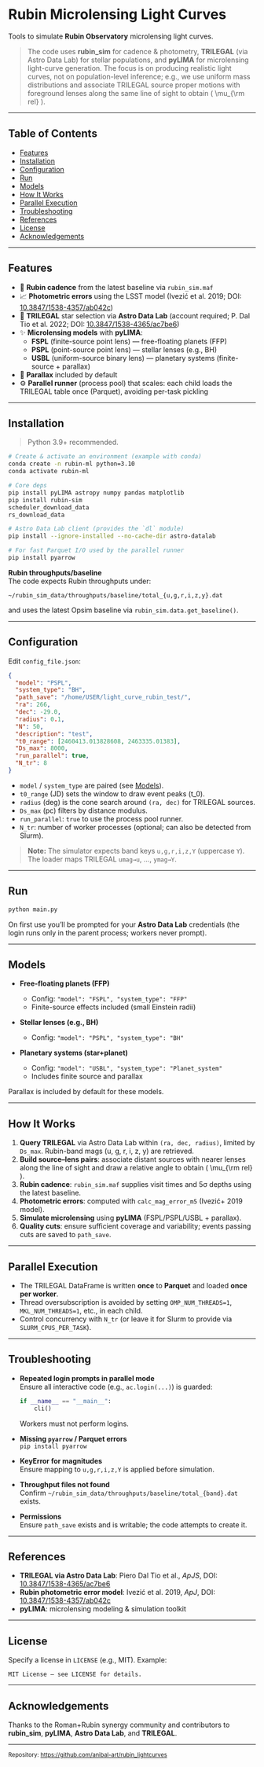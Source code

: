 # Rubin Microlensing Light Curves

Tools to simulate **Rubin Observatory** microlensing light curves.

> The code uses **rubin_sim** for cadence & photometry, **TRILEGAL** (via Astro Data Lab) for stellar populations, and **pyLIMA** for microlensing light-curve generation. The focus is on producing realistic light curves, not on population-level inference; e.g., we use uniform mass distributions and associate TRILEGAL source proper motions with foreground lenses along the same line of sight to obtain \( \mu_{\rm rel} \).

---

## Table of Contents

- [Features](#features)  
- [Installation](#installation)  
- [Configuration](#configuration)  
- [Run](#run)  
- [Models](#models)  
- [How It Works](#how-it-works)  
- [Parallel Execution](#parallel-execution)  
- [Troubleshooting](#troubleshooting)  
- [References](#references)  
- [License](#license)  
- [Acknowledgements](#acknowledgements)

---

## Features

- 🔭 **Rubin cadence** from the latest baseline via `rubin_sim.maf`
- 📈 **Photometric errors** using the LSST model (Ivezić et al. 2019; DOI: [10.3847/1538-4357/ab042c](https://doi.org/10.3847/1538-4357/ab042c))
- 🌌 **TRILEGAL** star selection via **Astro Data Lab** (account required; P. Dal Tio et al. 2022; DOI: [10.3847/1538-4365/ac7be6](https://doi.org/10.3847/1538-4365/ac7be6))
- ✨ **Microlensing models** with **pyLIMA**:
  - **FSPL** (finite-source point lens) — free-floating planets (FFP)
  - **PSPL** (point-source point lens) — stellar lenses (e.g., BH)
  - **USBL** (uniform-source binary lens) — planetary systems (finite-source + parallax)
- 🧭 **Parallax** included by default
- ⚙️ **Parallel runner** (process pool) that scales: each child loads the TRILEGAL table once (Parquet), avoiding per-task pickling

---

## Installation

> Python 3.9+ recommended.

```bash
# Create & activate an environment (example with conda)
conda create -n rubin-ml python=3.10
conda activate rubin-ml

# Core deps
pip install pyLIMA astropy numpy pandas matplotlib
pip install rubin-sim
scheduler_download_data
rs_download_data

# Astro Data Lab client (provides the `dl` module)
pip install --ignore-installed --no-cache-dir astro-datalab

# For fast Parquet I/O used by the parallel runner
pip install pyarrow
```

**Rubin throughputs/baseline**  
The code expects Rubin throughputs under:
```
~/rubin_sim_data/throughputs/baseline/total_{u,g,r,i,z,y}.dat
```
and uses the latest Opsim baseline via `rubin_sim.data.get_baseline()`.

---

## Configuration

Edit `config_file.json`:

```json
{
  "model": "PSPL",
  "system_type": "BH",
  "path_save": "/home/USER/light_curve_rubin_test/",
  "ra": 266,
  "dec": -29.0,
  "radius": 0.1,
  "N": 50,
  "description": "test",
  "t0_range": [2460413.013828608, 2463335.01383],
  "Ds_max": 8000,
  "run_parallel": true,
  "N_tr": 8
}
```

- `model` / `system_type` are paired (see [Models](#models)).
- `t0_range` (JD) sets the window to draw event peaks \(t_0\).
- `radius` (deg) is the cone search around `(ra, dec)` for TRILEGAL sources.
- `Ds_max` (pc) filters by distance modulus.
- `run_parallel`: `true` to use the process pool runner.
- `N_tr`: number of worker processes (optional; can also be detected from Slurm).

> **Note:** The simulator expects band keys `u,g,r,i,z,Y` (uppercase `Y`). The loader maps TRILEGAL `umag→u`, …, `ymag→Y`.

---

## Run

```bash
python main.py
```

On first use you’ll be prompted for your **Astro Data Lab** credentials (the login runs only in the parent process; workers never prompt).

---

## Models

- **Free-floating planets (FFP)**  
  - Config: `"model": "FSPL", "system_type": "FFP"`  
  - Finite-source effects included (small Einstein radii)

- **Stellar lenses (e.g., BH)**  
  - Config: `"model": "PSPL", "system_type": "BH"`

- **Planetary systems (star+planet)**  
  - Config: `"model": "USBL", "system_type": "Planet_system"`  
  - Includes finite source and parallax

Parallax is included by default for these models.

---

## How It Works

1. **Query TRILEGAL** via Astro Data Lab within `(ra, dec, radius)`, limited by `Ds_max`. Rubin-band mags (u, g, r, i, z, y) are retrieved.
2. **Build source–lens pairs**: associate distant sources with nearer lenses along the line of sight and draw a relative angle to obtain \( \mu_{\rm rel} \).
3. **Rubin cadence**: `rubin_sim.maf` supplies visit times and 5σ depths using the latest baseline.
4. **Photometric errors**: computed with `calc_mag_error_m5` (Ivezić+ 2019 model).
5. **Simulate microlensing** using **pyLIMA** (FSPL/PSPL/USBL + parallax).
6. **Quality cuts**: ensure sufficient coverage and variability; events passing cuts are saved to `path_save`.

---

## Parallel Execution

- The TRILEGAL DataFrame is written **once** to **Parquet** and loaded **once per worker**.
- Thread oversubscription is avoided by setting `OMP_NUM_THREADS=1`, `MKL_NUM_THREADS=1`, etc., in each child.
- Control concurrency with `N_tr` (or leave it for Slurm to provide via `SLURM_CPUS_PER_TASK`).

---

## Troubleshooting

- **Repeated login prompts in parallel mode**  
  Ensure all interactive code (e.g., `ac.login(...)`) is guarded:
  ```python
  if __name__ == "__main__":
      cli()
  ```
  Workers must not perform logins.

- **Missing `pyarrow` / Parquet errors**  
  `pip install pyarrow`

- **KeyError for magnitudes**  
  Ensure mapping to `u,g,r,i,z,Y` is applied before simulation.

- **Throughput files not found**  
  Confirm `~/rubin_sim_data/throughputs/baseline/total_{band}.dat` exists.

- **Permissions**  
  Ensure `path_save` exists and is writable; the code attempts to create it.

---

## References

- **TRILEGAL via Astro Data Lab**: Piero Dal Tio et al., *ApJS*, DOI: [10.3847/1538-4365/ac7be6](https://doi.org/10.3847/1538-4365/ac7be6)  
- **Rubin photometric error model**: Ivezić et al. 2019, *ApJ*, DOI: [10.3847/1538-4357/ab042c](https://doi.org/10.3847/1538-4357/ab042c)  
- **pyLIMA**: microlensing modeling & simulation toolkit

---

## License

Specify a license in `LICENSE` (e.g., MIT). Example:  
```
MIT License — see LICENSE for details.
```

---

## Acknowledgements

Thanks to the Roman+Rubin synergy community and contributors to **rubin_sim**, **pyLIMA**, **Astro Data Lab**, and **TRILEGAL**.

---

<sub>Repository: https://github.com/anibal-art/rubin_lightcurves</sub>
